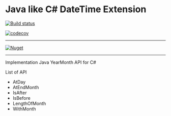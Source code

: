 # Java like C# DateTime Extension

[![Build status](https://ci.appveyor.com/api/projects/status/0b8x3cjia80ej9a1?svg=true)](https://ci.appveyor.com/project/cashwu/javalikedatetime)

[![codecov](https://codecov.io/gh/cashwu/JavaLikeDateTime/branch/master/graph/badge.svg)](https://codecov.io/gh/cashwu/JavaLikeDateTime)

---

[![Nuget](https://img.shields.io/badge/Nuget-JavaLikeDateTime-blue.svg)](https://www.nuget.org/packages/Cashwu.JavaLikeDateTime/)

---

Implementation Java YearMonth API for C#

List of API
- AtDay
- AtEndMonth
- IsAfter
- IsBefore
- LengthOfMonth
- WithMonth
